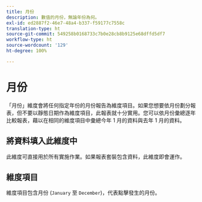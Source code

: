 ```yaml
---
title: 月份
description: 數值的月份，無論年份為何。
exl-id: ed2887f2-46e7-48a4-b337-f59177c7558c
translation-type: ht
source-git-commit: 549258b0168733c7b0e28cb8b9125e68dffd5df7
workflow-type: ht
source-wordcount: '129'
ht-degree: 100%

---
```


# 月份

「月份」維度會將任何指定年份的月份報告為維度項目。如果您想要依月份劃分報表，但不要以靜態日期作為維度項目，此報表就十分實用。您可以依月份彙總逐年比較報表，藉以在相同的維度項目中彙總今年 1 月的資料與去年 1 月的資料。

## 將資料填入此維度中

此維度可直接用於所有實施作業。如果報表套裝包含資料，此維度即會運作。

## 維度項目

維度項目包含月份 (`January` 至 `December`)，代表點擊發生的月份。
